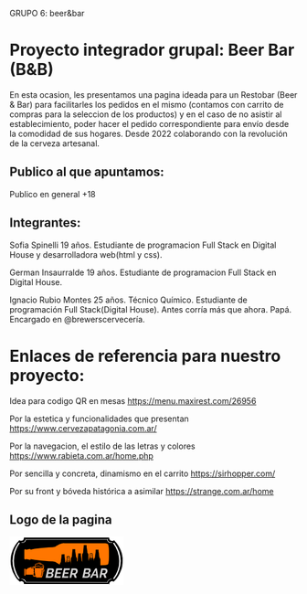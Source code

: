 GRUPO 6: beer&bar
# Proyecto integrador grupal: Beer Bar (B&B)

En esta ocasion, les presentamos una pagina ideada para un Restobar (Beer & Bar) para facilitarles los pedidos en el mismo (contamos con carrito de compras para la seleccion de los productos) y en el caso de no asistir al establecimiento, poder hacer el pedido correspondiente para envío desde la comodidad de sus hogares. Desde 2022 colaborando con la revolución de la cerveza artesanal.

## Publico al que apuntamos:
Publico en general +18 

## Integrantes:

Sofia Spinelli
19 años. Estudiante de programacion Full Stack en Digital House y desarrolladora web(html y css).

German Insaurralde 
19 años. Estudiante de programacion Full Stack en Digital House.

Ignacio Rubio Montes
25 años. Técnico Químico. Estudiante de programación Full Stack(Digital House). Antes corría más que ahora. Papá. Encargado en @brewerscervecería.

# Enlaces de referencia para nuestro proyecto:

Idea para codigo QR en mesas https://menu.maxirest.com/26956

Por la estetica y funcionalidades que presentan https://www.cervezapatagonia.com.ar/

Por la navegacion, el estilo de las letras y colores https://www.rabieta.com.ar/home.php

Por sencilla y concreta, dinamismo en el carrito https://sirhopper.com/

Por su front y bóveda histórica a asimilar https://strange.com.ar/home

## Logo de la pagina 

![Logo](/Extras/logo/logo-beerbar.png)